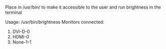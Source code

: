 Place in /usr/bin/ to make it accessible to the user and run brightness in the terminal 

Usage: /usr/bin/brightness <monitor number> <brightness level>
Monitors connected:
1) DVI-D-0
2) HDMI-0
3) None-1-1

